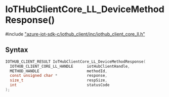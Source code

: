 # IoTHubClientCore_LL_DeviceMethodResponse()

\#include ["azure-iot-sdk-c/iothub_client/inc/iothub_client_core_ll.h"](../iot-c-ref-iothub-client-core-ll-h.md)  

## Syntax

```C
IOTHUB_CLIENT_RESULT IoTHubClientCore_LL_DeviceMethodResponse(
  IOTHUB_CLIENT_CORE_LL_HANDLE  	iotHubClientHandle,
  METHOD_HANDLE                 	methodId,
  const unsigned char *         	response,
  size_t                        	respSize,
  int                           	statusCode
);

```

